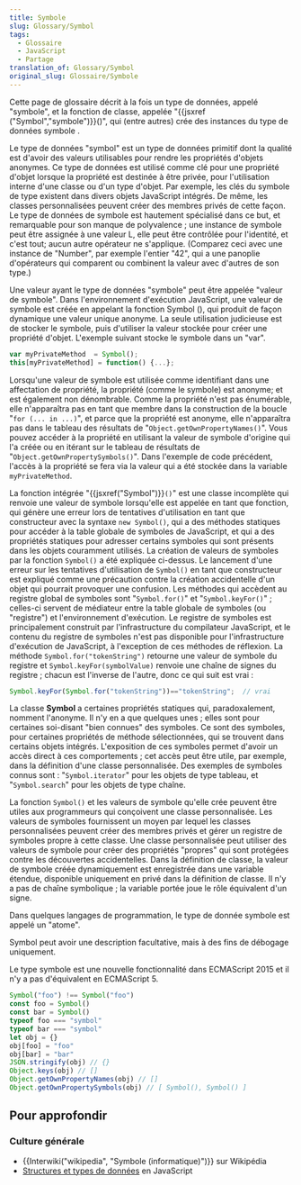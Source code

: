```yaml
---
title: Symbole
slug: Glossary/Symbol
tags:
  - Glossaire
  - JavaScript
  - Partage
translation_of: Glossary/Symbol
original_slug: Glossaire/Symbole
---
```

Cette page de glossaire décrit à la fois un type de données, appelé "symbole", et la fonction de classe, appelée "{{jsxref ("Symbol","symbole")}}()", qui (entre autres) crée des instances du type de données symbole .

Le type de données "symbol" est un type de données primitif dont la qualité est d'avoir des valeurs utilisables pour rendre les propriétés d'objets anonymes. Ce type de données est utilisé comme clé pour une propriété d'objet lorsque la propriété est destinée à être privée, pour l'utilisation interne d'une classe ou d'un type d'objet. Par exemple, les clés du symbole de type existent dans divers objets JavaScript intégrés. De même, les classes personnalisées peuvent créer des membres privés de cette façon. Le type de données de symbole est hautement spécialisé dans ce but, et remarquable pour son manque de polyvalence ; une instance de symbole peut être assignée à une valeur L, elle peut être contrôlée pour l'identité, et c'est tout; aucun autre opérateur ne s'applique. (Comparez ceci avec une instance de "Number", par exemple l'entier "42", qui a une panoplie d'opérateurs qui comparent ou combinent la valeur avec d'autres de son type.)

Une valeur ayant le type de données "symbole" peut être appelée "valeur de symbole". Dans l'environnement d'exécution JavaScript, une valeur de symbole est créée en appelant la fonction Symbol (), qui produit de façon dynamique une valeur unique anonyme. La seule utilisation judicieuse est de stocker le symbole, puis d'utiliser la valeur stockée pour créer une propriété d'objet. L'exemple suivant stocke le symbole dans un "var".

```js
var myPrivateMethod  = Symbol();
this[myPrivateMethod] = function() {...};
```

Lorsqu'une valeur de symbole est utilisée comme identifiant dans une affectation de propriété, la propriété (comme le symbole) est anonyme; et est également non dénombrable. Comme la propriété n'est pas énumérable, elle n'apparaîtra pas en tant que membre dans la construction de la boucle "`for (... in ...)`", et parce que la propriété est anonyme, elle n'apparaîtra pas dans le tableau des résultats de "`Object.getOwnPropertyNames()`". Vous pouvez accéder à la propriété en utilisant la valeur de symbole d'origine qui l'a créée ou en itérant sur le tableau de résultats de "`Object.getOwnPropertySymbols()`". Dans l'exemple de code précédent, l'accès à la propriété se fera via la valeur qui a été stockée dans la variable `myPrivateMethod`.

La fonction intégrée "{{jsxref("Symbol")}}`()`" est une classe incomplète qui renvoie une valeur de symbole lorsqu'elle est appelée en tant que fonction, qui génère une erreur lors de tentatives d'utilisation en tant que constructeur avec la syntaxe `new Symbol()`, qui a des méthodes statiques pour accéder à la table globale de symboles de JavaScript, et qui a des propriétés statiques pour adresser certains symboles qui sont présents dans les objets couramment utilisés. La création de valeurs de symboles par la fonction `Symbol()` a été expliquée ci-dessus. Le lancement d'une erreur sur les tentatives d'utilisation de `Symbol()` en tant que constructeur est expliqué comme une précaution contre la création accidentelle d'un objet qui pourrait provoquer une confusion. Les méthodes qui accèdent au registre global de symboles sont "`Symbol.for()`" et "`Symbol.keyFor()`" ; celles-ci servent de médiateur entre la table globale de symboles (ou "registre") et l'environnement d'exécution. Le registre de symboles est principalement construit par l'infrastructure du compilateur JavaScript, et le contenu du registre de symboles n'est pas disponible pour l'infrastructure d'exécution de JavaScript, à l'exception de ces méthodes de réflexion. La méthode `Symbol.for("tokenString")` retourne une valeur de symbole du registre et `Symbol.keyFor(symbolValue)` renvoie une chaîne de signes du registre ; chacun est l'inverse de l'autre, donc ce qui suit est vrai :

```js
Symbol.keyFor(Symbol.for("tokenString"))=="tokenString";  // vrai
```

La classe **Symbol** a certaines propriétés statiques qui, paradoxalement, nomment l'anonyme. Il n'y en a que quelques unes ; elles sont pour certaines soi-disant "bien connues" des symboles. Ce sont des symboles, pour certaines propriétés de méthode sélectionnées, qui se trouvent dans certains objets intégrés. L'exposition de ces symboles permet d'avoir un accès direct à ces comportements ; cet accès peut être utile, par exemple, dans la définition d'une classe personnalisée. Des exemples de symboles connus sont : "`Symbol.iterator`" pour les objets de type tableau, et "`Symbol.search`" pour les objets de type chaîne.

La fonction `Symbol()` et les valeurs de symbole qu'elle crée peuvent être utiles aux programmeurs qui conçoivent une classe personnalisée. Les valeurs de symboles fournissent un moyen par lequel les classes personnalisées peuvent créer des membres privés et gérer un registre de symboles propre à cette classe. Une classe personnalisée peut utiliser des valeurs de symbole pour créer des propriétés "propres" qui sont protégées contre les découvertes accidentelles. Dans la définition de classe, la valeur de symbole créée dynamiquement est enregistrée dans une variable étendue, disponible uniquement en privé dans la définition de classe. Il n'y a pas de chaîne symbolique ; la variable portée joue le rôle équivalent d'un signe.

Dans quelques langages de programmation, le type de donnée symbole est appelé un "atome".

Symbol peut avoir une description facultative, mais à des fins de débogage uniquement.

Le type symbole est une nouvelle fonctionnalité dans ECMAScript 2015 et il n'y a pas d'équivalent en ECMAScript 5.

```js
Symbol("foo") !== Symbol("foo")
const foo = Symbol()
const bar = Symbol()
typeof foo === "symbol"
typeof bar === "symbol"
let obj = {}
obj[foo] = "foo"
obj[bar] = "bar"
JSON.stringify(obj) // {}
Object.keys(obj) // []
Object.getOwnPropertyNames(obj) // []
Object.getOwnPropertySymbols(obj) // [ Symbol(), Symbol() ]
```

## Pour approfondir

### Culture générale

- {{Interwiki("wikipedia", "Symbole (informatique)")}} sur Wikipédia
- [Structures et types de données](/fr/docs/Web/JavaScript/Structures_de_donn%C3%A9es) en JavaScript
